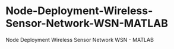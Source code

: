 # Node-Deployment-Wireless-Sensor-Network-WSN-MATLAB
Node Deployment Wireless Sensor Network WSN - MATLAB

